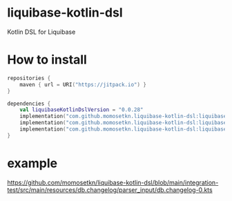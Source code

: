 # liquibase-kotlin-dsl

Kotlin DSL for Liquibase

# How to install

```kotlin
repositories {
    maven { url = URI("https://jitpack.io") }
}

dependencies {
    val liquibaseKotlinDslVersion = "0.0.28"
    implementation("com.github.momosetkn.liquibase-kotlin-dsl:liquibase-kotlin-dsl:$liquibaseKotlinDslVersion")
    implementation("com.github.momosetkn.liquibase-kotlin-dsl:liquibase-kotlin-parser:$liquibaseKotlinDslVersion")
    implementation("com.github.momosetkn.liquibase-kotlin-dsl:liquibase-kotlin-serializer:$liquibaseKotlinDslVersion")
}
```

# example

https://github.com/momosetkn/liquibase-kotlin-dsl/blob/main/integration-test/src/main/resources/db.changelog/parser_input/db.changelog-0.kts
